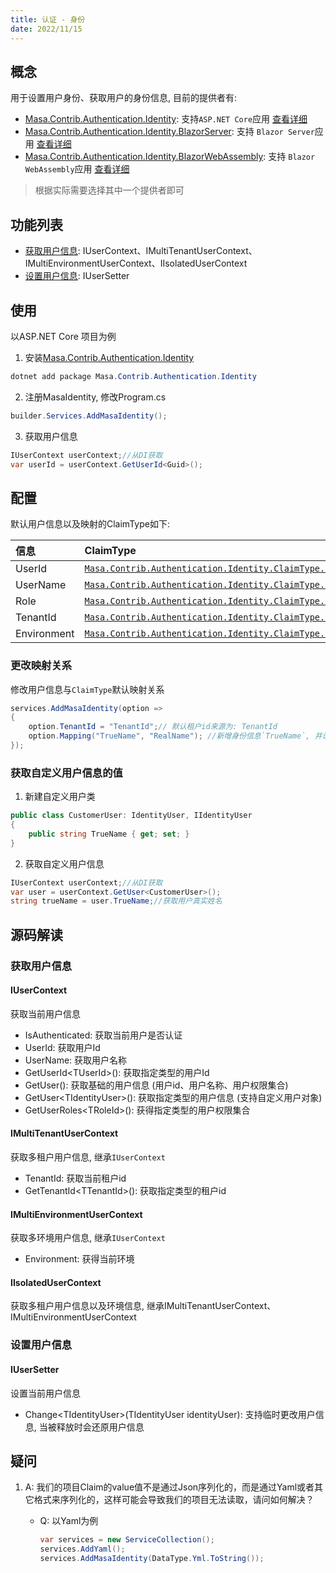 ```yaml
---
title: 认证 - 身份
date: 2022/11/15
---
```


## 概念

用于设置用户身份、获取用户的身份信息, 目前的提供者有:

* [Masa.Contrib.Authentication.Identity](https://www.nuget.org/packages/Masa.Contrib.Authentication.Identity): 支持`ASP.NET Core`应用 [查看详细](./web.md)
* [Masa.Contrib.Authentication.Identity.BlazorServer](https://www.nuget.org/packages/Masa.Contrib.Authentication.Identity.BlazorServer): 支持 `Blazor Server`应用 [查看详细](./blazor-server.md)
* [Masa.Contrib.Authentication.Identity.BlazorWebAssembly](https://www.nuget.org/packages/Masa.Contrib.Authentication.Identity.BlazorWebAssembly): 支持 `Blazor WebAssembly`应用 [查看详细](./blazor-web-wasm.md)

> 根据实际需要选择其中一个提供者即可

## 功能列表

* [获取用户信息](#获取用户信息): IUserContext、IMultiTenantUserContext、IMultiEnvironmentUserContext、IIsolatedUserContext
* [设置用户信息](#设置用户信息): IUserSetter

## 使用

以ASP.NET Core 项目为例

1. 安装[Masa.Contrib.Authentication.Identity](./web.md)

``` powershell
dotnet add package Masa.Contrib.Authentication.Identity
```

2. 注册MasaIdentity, 修改Program.cs

``` C#
builder.Services.AddMasaIdentity();
```

3. 获取用户信息

``` C#
IUserContext userContext;//从DI获取
var userId = userContext.GetUserId<Guid>();
```

## 配置

默认用户信息以及映射的ClaimType如下:

|  信息   | ClaimType  |
| :----| :---- |
| UserId | [`Masa.Contrib.Authentication.Identity.ClaimType.DEFAULT_USER_ID`](https://github.com/masastack/MASA.Framework/tree/0.7.0/src/Contrib/Authentication/Masa.Contrib.Authentication.Identity.Core/Constants/ClaimType.cs) |
| UserName | [`Masa.Contrib.Authentication.Identity.ClaimType.DEFAULT_USER_NAME`](https://github.com/masastack/MASA.Framework/tree/0.7.0/src/Contrib/Authentication/Masa.Contrib.Authentication.Identity.Core/Constants/ClaimType.cs) |
| Role | [`Masa.Contrib.Authentication.Identity.ClaimType.DEFAULT_USER_ROLE`](https://github.com/masastack/MASA.Framework/tree/0.7.0/src/Contrib/Authentication/Masa.Contrib.Authentication.Identity.Core/Constants/ClaimType.cs) |
| TenantId | [`Masa.Contrib.Authentication.Identity.ClaimType.DEFAULT_TENANT_ID`](https://github.com/masastack/MASA.Framework/tree/0.7.0/src/Contrib/Authentication/Masa.Contrib.Authentication.Identity.Core/Constants/ClaimType.cs) |
| Environment | [`Masa.Contrib.Authentication.Identity.ClaimType.DEFAULT_ENVIRONMENT`](https://github.com/masastack/MASA.Framework/tree/0.7.0/src/Contrib/Authentication/MMasa.Contrib.Authentication.Identity.Core/Constants/ClaimType.cs) |

### 更改映射关系

修改用户信息与`ClaimType`默认映射关系

``` C#
services.AddMasaIdentity(option =>
{
    option.TenantId = "TenantId";// 默认租户id来源为: TenantId
    option.Mapping("TrueName", "RealName"); //新增身份信息`TrueName`, 并设置信息原来为: `RealName`
});
```

### 获取自定义用户信息的值

1. 新建自定义用户类

``` C#
public class CustomerUser: IdentityUser, IIdentityUser
{
    public string TrueName { get; set; }
}
```

2. 获取自定义用户信息

``` C#
IUserContext userContext;//从DI获取
var user = userContext.GetUser<CustomerUser>();
string trueName = user.TrueName;//获取用户真实姓名
```

## 源码解读

### 获取用户信息

#### IUserContext

获取当前用户信息

* IsAuthenticated: 获取当前用户是否认证
* UserId: 获取用户Id
* UserName: 获取用户名称
* GetUserId\<TUserId\>(): 获取指定类型的用户Id
* GetUser(): 获取基础的用户信息 (用户id、用户名称、用户权限集合)
* GetUser\<TIdentityUser\>(): 获取指定类型的用户信息 (支持自定义用户对象)
* GetUserRoles\<TRoleId\>(): 获得指定类型的用户权限集合

#### IMultiTenantUserContext

获取多租户用户信息, 继承`IUserContext`

* TenantId: 获取当前租户id
* GetTenantId\<TTenantId\>(): 获取指定类型的租户id

#### IMultiEnvironmentUserContext

获取多环境用户信息, 继承`IUserContext`

* Environment: 获得当前环境

#### IIsolatedUserContext

获取多租户用户信息以及环境信息, 继承IMultiTenantUserContext、IMultiEnvironmentUserContext


### 设置用户信息
#### IUserSetter

设置当前用户信息

* Change\<TIdentityUser\>(TIdentityUser identityUser): 支持临时更改用户信息, 当被释放时会还原用户信息

## 疑问

1. A: 我们的项目Claim的value值不是通过Json序列化的，而是通过Yaml或者其它格式来序列化的，这样可能会导致我们的项目无法读取，请问如何解决？
   * Q: 以Yaml为例

        ``` C#
        var services = new ServiceCollection();
        services.AddYaml();
        services.AddMasaIdentity(DataType.Yml.ToString());
        ```